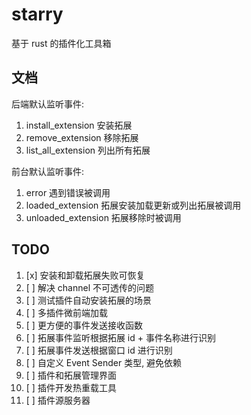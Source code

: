 # starry

基于 rust 的插件化工具箱

## 文档

后端默认监听事件:

1. install_extension 安装拓展
2. remove_extension 移除拓展
3. list_all_extension 列出所有拓展

前台默认监听事件:

1. error 遇到错误被调用
2. loaded_extension 拓展安装加载更新或列出拓展被调用
3. unloaded_extension 拓展移除时被调用

## TODO

1. [x] 安装和卸载拓展失败可恢复
2. [ ] 解决 channel 不可透传的问题
2. [ ] 测试插件自动安装拓展的场景
3. [ ] 多插件微前端加载
3. [ ] 更方便的事件发送接收函数
3. [ ] 拓展事件监听根据拓展 id + 事件名称进行识别
3. [ ] 拓展事件发送根据窗口 id 进行识别
2. [ ] 自定义 Event Sender 类型, 避免依赖
4. [ ] 插件和拓展管理界面
5. [ ] 插件开发热重载工具
5. [ ] 插件源服务器
